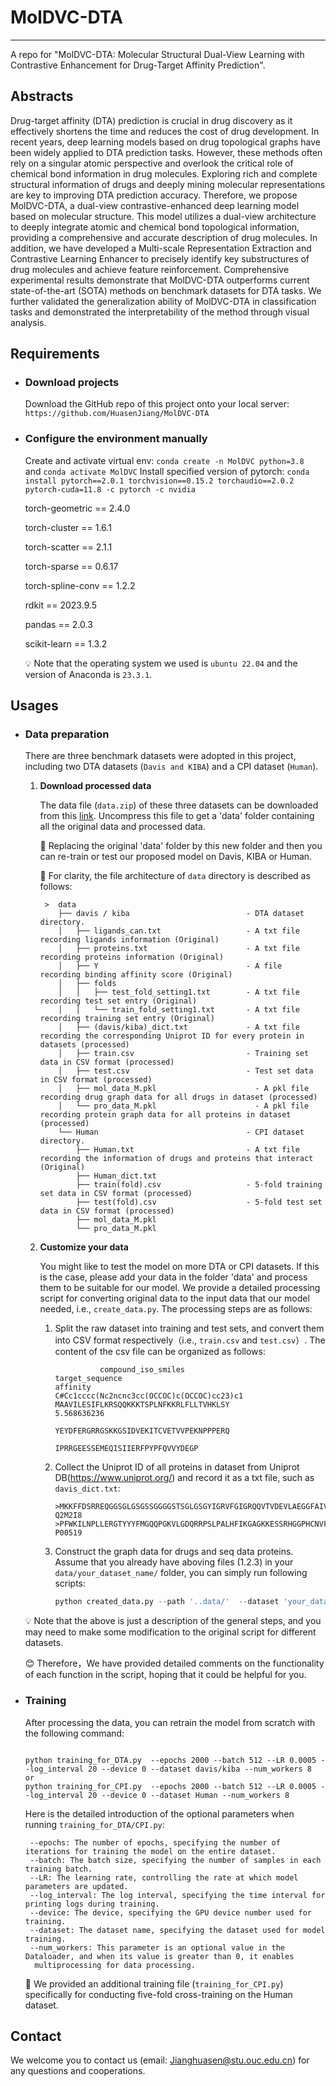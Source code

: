 # MolDVC-DTA
---
A repo for "MolDVC-DTA: Molecular Structural Dual-View Learning with Contrastive Enhancement for Drug-Target Affinity Prediction".



## Abstracts

Drug-target affinity (DTA) prediction is crucial in drug discovery as it effectively shortens the time and reduces the cost of drug development. In recent years, deep learning models based on drug topological graphs have been widely applied to DTA prediction tasks. However, these methods often rely on a singular atomic perspective and overlook the critical role of chemical bond information in drug molecules. Exploring rich and complete structural information of drugs and deeply mining molecular representations are key to improving DTA prediction accuracy. Therefore, we propose MolDVC-DTA, a dual-view contrastive-enhanced deep learning model based on molecular structure. This model utilizes a dual-view architecture to deeply integrate atomic and chemical bond topological information, providing a comprehensive and accurate description of drug molecules. In addition, we have developed a Multi-scale Representation Extraction and Contrastive Learning Enhancer to precisely identify key substructures of drug molecules and achieve feature reinforcement. Comprehensive experimental results demonstrate that MolDVC-DTA outperforms current state-of-the-art (SOTA) methods on benchmark datasets for DTA tasks. We further validated the generalization ability of MolDVC-DTA in classification tasks and demonstrated the interpretability of the method through visual analysis.



## Requirements

* ### Download projects

   Download the GitHub repo of this project onto your local server: `https://github.com/HuasenJiang/MolDVC-DTA`


* ### Configure the environment manually

   Create and activate virtual env: `conda create -n MolDVC python=3.8 ` and `conda activate MolDVC`
   Install specified version of pytorch: `conda install pytorch==2.0.1 torchvision==0.15.2 torchaudio==2.0.2 pytorch-cuda=11.8 -c pytorch -c nvidia`
  
   torch-geometric == 2.4.0
  
   torch-cluster == 1.6.1
  
   torch-scatter == 2.1.1
  
   torch-sparse == 0.6.17
  
   torch-spline-conv == 1.2.2
  
   rdkit == 2023.9.5
  
   pandas == 2.0.3
  
   scikit-learn == 1.3.2
  
   
   :bulb: Note that the operating system we used is `ubuntu 22.04` and the version of Anaconda is `23.3.1`.

  
##  Usages

* ### Data preparation
  There are three benchmark datasets were adopted in this project, including two DTA datasets (`Davis and KIBA`) and a CPI dataset (`Human`).

   1. __Download processed data__
   
      The data file (`data.zip`) of these three datasets can be downloaded from this [link](https://pan.baidu.com/s/1VvKdQQzl1vbHcVw9URvxLA?pwd=1234 ). Uncompress this file to get a 'data' folder containing all the original data and processed data.
      
      🌳 Replacing the original 'data' folder by this new folder and then you can re-train or test our proposed model on Davis, KIBA or Human.  
      
      🌳 For clarity, the file architecture of `data` directory is described as follows:
      
      ```text
       >  data
          ├── davis / kiba                          - DTA dataset directory.
          │   ├── ligands_can.txt                   - A txt file recording ligands information (Original)
          │   ├── proteins.txt                      - A txt file recording proteins information (Original)
          │   ├── Y                                 - A file recording binding affinity score (Original)
          │   ├── folds                         
          │   │   ├── test_fold_setting1.txt        - A txt file recording test set entry (Original)
          │   │   └── train_fold_setting1.txt       - A txt file recording training set entry (Original)
          │   ├── (davis/kiba)_dict.txt             - A txt file recording the corresponding Uniprot ID for every protein in datasets (processed)
          │   ├── train.csv                         - Training set data in CSV format (processed)
          │   ├── test.csv                          - Test set data in CSV format (processed)
          │   ├── mol_data_M.pkl                      - A pkl file recording drug graph data for all drugs in dataset (processed)
          │   └── pro_data_M.pkl                      - A pkl file recording protein graph data for all proteins in dataset (processed)
          └── Human                                 - CPI dataset directory.
              ├── Human.txt                         - A txt file recording the information of drugs and proteins that interact (Original)              
              ├── Human_dict.txt
              ├── train(fold).csv                   - 5-fold training set data in CSV format (processed)
              ├── test(fold).csv                    - 5-fold test set data in CSV format (processed)
              ├── mol_data_M.pkl
              └── pro_data_M.pkl
      ```
   3. __Customize your data__

      You might like to test the model on more DTA or CPI datasets. If this is the case, please add your data in the folder 'data' and process them to be suitable for our model. We provide a detailed processing script for converting original data to the input data that our model needed, i.e., `create_data.py`. The processing steps are as follows:
     
      1. Split the raw dataset into training and test sets, and convert them into CSV format respectively（i.e., `train.csv` and `test.csv`）.
         The content of the csv file can be organized as follows:
         ```text
                   compound_iso_smiles                                 target_sequence                                       affinity
         C#Cc1cccc(Nc2ncnc3cc(OCCOC)c(OCCOC)cc23)c1          MAAVILESIFLKRSQQKKKTSPLNFKKRLFLLTVHKLSY                        5.568636236
                                                             YEYDFERGRRGSKKGSIDVEKITCVETVVPEKNPPPERQ
                                                             IPRRGEESSEMEQISIIERFPYPFQVVYDEGP
         ```
      2. Collect the Uniprot ID of all proteins in dataset from Uniprot DB(https://www.uniprot.org/) and record it as a txt file, such as `davis_dict.txt`:
         ```text
         >MKKFFDSRREQGGSGLGSGSSGGGGSTSGLGSGYIGRVFGIGRQQVTVDEVLAEGGFAIVFLVRTSNGMKCALKRMFVNNEHDLQVCKREIQIMRDLSGHKNIVGYIDSSINNVSSGDVWEVLILM...	Q2M2I8
         >PFWKILNPLLERGTYYYFMGQQPGKVLGDQRRPSLPALHFIKGAGKKESSRHGGPHCNVFVEHEALQRPVASDFEPQGLSEAARWNSKENLLAGPSENDPNLFVALYDFVASGDNTLSITKGEKLR...	P00519
  
      3. Construct the graph data for drugs and seq data proteins. Assume that you already have aboving files (1.2.3) in your `data/your_dataset_name/` folder, you can simply run following scripts:
         ```python
         python created_data.py --path '..data/'  --dataset 'your_dataset_name'  --output_path '..data/'
         ```
      
   :bulb: Note that the above is just a description of the general steps, and you may need to make some modification to the original script for different datasets.
     
   :blush: Therefore，We have provided detailed comments on the functionality of each function in the script, hoping that it could be helpful for you.

* ### Training
  After processing the data, you can retrain the model from scratch with the following command:
  ```text
  
  python training_for_DTA.py  --epochs 2000 --batch 512 --LR 0.0005 --log_interval 20 --device 0 --dataset davis/kiba --num_workers 8
  or
  python training_for_CPI.py  --epochs 2000 --batch 512 --LR 0.0005 --log_interval 20 --device 0 --dataset Human --num_workers 8
  ```
   Here is the detailed introduction of the optional parameters when running `training_for_DTA/CPI.py`:
     ```text
      --epochs: The number of epochs, specifying the number of iterations for training the model on the entire dataset.
      --batch: The batch size, specifying the number of samples in each training batch.
      --LR: The learning rate, controlling the rate at which model parameters are updated.
      --log_interval: The log interval, specifying the time interval for printing logs during training.
      --device: The device, specifying the GPU device number used for training.
      --dataset: The dataset name, specifying the dataset used for model training.
      --num_workers: This parameter is an optional value in the Dataloader, and when its value is greater than 0, it enables 
       multiprocessing for data processing.
   ```
   🌳 We provided an additional training file (`training_for_CPI.py`) specifically for conducting five-fold cross-training on the Human dataset.
  
## Contact

We welcome you to contact us (email: Jianghuasen@stu.ouc.edu.cn) for any questions and cooperations.

